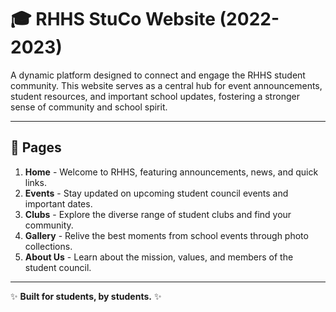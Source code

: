 # 🎓 RHHS StuCo Website (2022-2023)

A dynamic platform designed to connect and engage the RHHS student community. This website serves as a central hub for event announcements, student resources, and important school updates, fostering a stronger sense of community and school spirit.

---

## 📄 Pages

1. **Home** - Welcome to RHHS, featuring announcements, news, and quick links.  
2. **Events** - Stay updated on upcoming student council events and important dates.  
3. **Clubs** - Explore the diverse range of student clubs and find your community.  
4. **Gallery** - Relive the best moments from school events through photo collections.  
5. **About Us** - Learn about the mission, values, and members of the student council.  

---

✨ **Built for students, by students.** ✨
